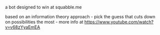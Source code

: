 a bot designed to win at squabble.me

based on an information theory approach - pick the guess that cuts down on possibilities the most - more info at https://www.youtube.com/watch?v=v68zYyaEmEA

